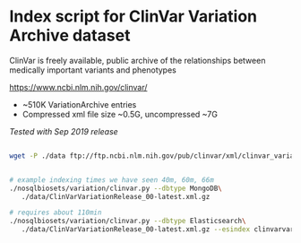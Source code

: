 # Index script for ClinVar Variation Archive dataset

ClinVar is freely available, public archive of the relationships
between medically important variants and phenotypes​

https://www.ncbi.nlm.nih.gov/clinvar/

* ~510K VariationArchive entries
* Compressed xml file size ~0.5G, uncompressed ~7G 

_Tested with Sep 2019 release_

```bash

wget -P ./data ftp://ftp.ncbi.nlm.nih.gov/pub/clinvar/xml/clinvar_variation/ClinVarVariationRelease_00-latest.xml.gz


# example indexing times we have seen 40m, 60m, 66m
./nosqlbiosets/variation/clinvar.py --dbtype MongoDB\
   ./data/ClinVarVariationRelease_00-latest.xml.gz

# requires about 110min
./nosqlbiosets/variation/clinvar.py --dbtype Elasticsearch\
   ./data/ClinVarVariationRelease_00-latest.xml.gz --esindex clinvarvariation

```
